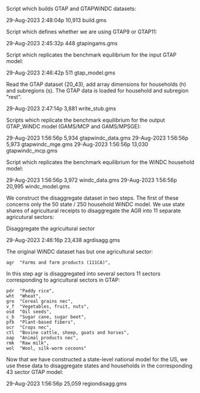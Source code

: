 Script which builds GTAP and GTAPWiNDC datasets:

  29-Aug-2023   2:48:04p         10,913   build.gms


Script which defines whether we are using GTAP9 or GTAP11:

  29-Aug-2023   2:45:32p            448   gtapingams.gms

Script which replicates the benchmark equilibrium for the 
input GTAP model:

  29-Aug-2023   2:46:42p            511   gtap_model.gms

Read the GTAP dataset (20_43), add array dimensions for households (h)
and subregions (s). The GTAP data is loaded for household and
subregion "rest".

  29-Aug-2023   2:47:14p          3,881   write_stub.gms

Scripts which replicate the benchmark equilibrium for the
output GTAP_WiNDC model (GAMS/MCP and GAMS/MPSGE):

  29-Aug-2023   1:56:56p          5,934   gtapwindc_data.gms
  29-Aug-2023   1:56:56p          5,973   gtapwindc_mge.gms
  29-Aug-2023   1:56:56p         13,030   gtapwindc_mcp.gms

Script which replicates the benchmark equilibrium for the WiNDC
household model:

  29-Aug-2023   1:56:56p          3,972   windc_data.gms
  29-Aug-2023   1:56:56p         20,995   windc_model.gms

We construct the disaggregate dataset in two steps.  The first of these
concerns only the 50 state / 250 household WiNDC model.  We use state shares
of agricultural receipts to disaggregate the AGR into 11 separate agricutural 
sectors:

 Disaggregate the agricultural sector 

  29-Aug-2023   2:46:16p         23,438   agrdisagg.gms


The original WiNDC dataset has but one agricultural sector:

	agr  "Farms and farm products (111CA)",

In this step agr is disaggregated into several sectors 11
sectors corresponding to agricultural sectors in GTAP:

	pdr  "Paddy rice",
	wht  "Wheat",
	gro  "Cereal grains nec",
	v_f  "Vegetables, fruit, nuts",
	osd  "Oil seeds",
	c_b  "Sugar cane, sugar beet",
	pfb  "Plant-based fibers",
	ocr  "Crops nec",
	ctl  "Bovine cattle, sheep, goats and horses",
	oap  "Animal products nec",
	rmk  "Raw milk",
	wol  "Wool, silk-worm cocoons"

Now that we have constructed a state-level national model for the US, we use these
data to disaggregate states and households in the corresponding 43 sector GTAP model:

  29-Aug-2023   1:56:56p         25,059   regiondisagg.gms



